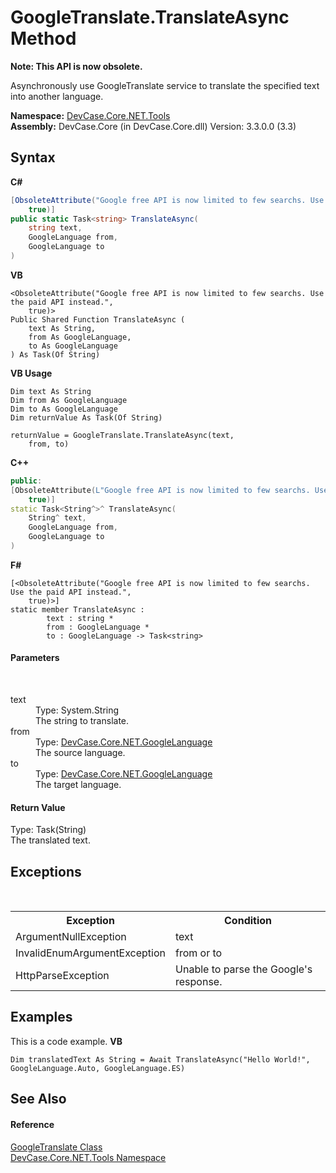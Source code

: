 # GoogleTranslate.TranslateAsync Method 
 

**Note: This API is now obsolete.**

Asynchronously use GoogleTranslate service to translate the specified text into another language.

**Namespace:**&nbsp;<a href="N_DevCase_Core_NET_Tools">DevCase.Core.NET.Tools</a><br />**Assembly:**&nbsp;DevCase.Core (in DevCase.Core.dll) Version: 3.3.0.0 (3.3)

## Syntax

**C#**<br />
``` C#
[ObsoleteAttribute("Google free API is now limited to few searchs. Use the paid API instead.", 
	true)]
public static Task<string> TranslateAsync(
	string text,
	GoogleLanguage from,
	GoogleLanguage to
)
```

**VB**<br />
``` VB
<ObsoleteAttribute("Google free API is now limited to few searchs. Use the paid API instead.", 
	true)>
Public Shared Function TranslateAsync ( 
	text As String,
	from As GoogleLanguage,
	to As GoogleLanguage
) As Task(Of String)
```

**VB Usage**<br />
``` VB Usage
Dim text As String
Dim from As GoogleLanguage
Dim to As GoogleLanguage
Dim returnValue As Task(Of String)

returnValue = GoogleTranslate.TranslateAsync(text, 
	from, to)
```

**C++**<br />
``` C++
public:
[ObsoleteAttribute(L"Google free API is now limited to few searchs. Use the paid API instead.", 
	true)]
static Task<String^>^ TranslateAsync(
	String^ text, 
	GoogleLanguage from, 
	GoogleLanguage to
)
```

**F#**<br />
``` F#
[<ObsoleteAttribute("Google free API is now limited to few searchs. Use the paid API instead.", 
	true)>]
static member TranslateAsync : 
        text : string * 
        from : GoogleLanguage * 
        to : GoogleLanguage -> Task<string> 

```


#### Parameters
&nbsp;<dl><dt>text</dt><dd>Type: System.String<br />The string to translate.</dd><dt>from</dt><dd>Type: <a href="T_DevCase_Core_NET_GoogleLanguage">DevCase.Core.NET.GoogleLanguage</a><br />The source language.</dd><dt>to</dt><dd>Type: <a href="T_DevCase_Core_NET_GoogleLanguage">DevCase.Core.NET.GoogleLanguage</a><br />The target language.</dd></dl>

#### Return Value
Type: Task(String)<br />The translated text.

## Exceptions
&nbsp;<table><tr><th>Exception</th><th>Condition</th></tr><tr><td>ArgumentNullException</td><td>text</td></tr><tr><td>InvalidEnumArgumentException</td><td>from or to</td></tr><tr><td>HttpParseException</td><td>Unable to parse the Google's response.</td></tr></table>

## Examples
This is a code example. 
**VB**<br />
``` VB
Dim translatedText As String = Await TranslateAsync("Hello World!", GoogleLanguage.Auto, GoogleLanguage.ES)
```


## See Also


#### Reference
<a href="T_DevCase_Core_NET_Tools_GoogleTranslate">GoogleTranslate Class</a><br /><a href="N_DevCase_Core_NET_Tools">DevCase.Core.NET.Tools Namespace</a><br />